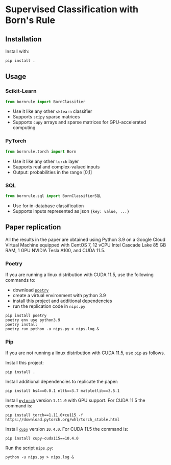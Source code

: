 # Supervised Classification with Born's Rule

## Installation

Install with:

```bash
pip install .
```

## Usage

### Scikit-Learn

```py
from bornrule import BornClassifier
```

- Use it like any other `sklearn` classifier
- Supports `scipy` sparse matrices 
- Supports `cupy` arrays and sparse matrices for GPU-accelerated computing

### PyTorch

```py
from bornrule.torch import Born
```
- Use it like any other `torch` layer
- Supports real and complex-valued inputs
- Output: probabilities in the range [0,1]

### SQL

```py
from bornrule.sql import BornClassifierSQL
```

- Use for in-database classification
- Supports inputs represented as json `{key: value, ...}`

## Paper replication

All the results in the paper are obtained using Python 3.9 on a Google Cloud Virtual Machine equipped with 
CentOS 7, 12 vCPU Intel Cascade Lake 85 GB RAM, 1 GPU NVIDIA Tesla A100, and CUDA 11.5.

### Poetry

If you are running a linux distribution with CUDA 11.5, use the following commands to:

- download [`poetry`](https://python-poetry.org)
- create a virtual environment with python 3.9
- install this project and additional dependencies
- run the replication code in `nips.py`

```commandline
pip install poetry
poetry env use python3.9
poetry install
poetry run python -u nips.py > nips.log &
```

### Pip

If you are not running a linux distribution with CUDA 11.5, use `pip` as follows.

Install this project:

```commandline
pip install .
```

Install additional dependencies to replicate the paper:

```commandline
pip install bs4==0.0.1 nltk==3.7 matplotlib==3.5.1
```

Install [`pytorch`](https://pytorch.org) version `1.11.0` with GPU support. For CUDA 11.5 the command is:
```commandline
pip install torch==1.11.0+cu115 -f https://download.pytorch.org/whl/torch_stable.html
```

Install [`cupy`](https://docs.cupy.dev/en/stable/install.html) version `10.4.0`. For CUDA 11.5 the command is:
```commandline
pip install cupy-cuda115==10.4.0
```

Run the script `nips.py`:

```commandline
python -u nips.py > nips.log &
```
